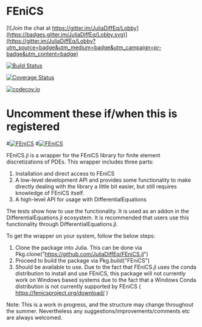 # FEniCS

[![Join the chat at https://gitter.im/JuliaDiffEq/Lobby](https://badges.gitter.im/JuliaDiffEq/Lobby.svg)](https://gitter.im/JuliaDiffEq/Lobby?utm_source=badge&utm_medium=badge&utm_campaign=pr-badge&utm_content=badge)

[![Build Status](https://travis-ci.org/ChrisRackauckas/FEniCS.jl.svg?branch=master)](https://travis-ci.org/ChrisRackauckas/FEniCS.jl)

[![Coverage Status](https://coveralls.io/repos/ChrisRackauckas/FEniCS.jl/badge.svg?branch=master&service=github)](https://coveralls.io/github/ChrisRackauckas/FEniCS.jl?branch=master)

[![codecov.io](http://codecov.io/github/ChrisRackauckas/FEniCS.jl/coverage.svg?branch=master)](http://codecov.io/github/ChrisRackauckas/FEniCS.jl?branch=master)

# Uncomment these if/when this is registered
#[![FEniCS](http://pkg.julialang.org/badges/FEniCS_0.5.svg)](http://pkg.julialang.org/?pkg=FEniCS)
#[![FEniCS](http://pkg.julialang.org/badges/FEniCS_0.6.svg)](http://pkg.julialang.org/?pkg=FEniCS)

FEniCS.jl is a wrapper for the FEniCS library for finite element discretizations
of PDEs. This wrapper includes three parts:

1. Installation and direct access to FEniCS
2. A low-level development API and provides some functionality to make directly dealing with the library a little bit easier, but still requires knowledge of FEniCS itself.
3. A high-level API for usage with DifferentialEquations

The tests show how to use the functionality. It is used as an addon in the
DifferentialEquations.jl ecosystem. It is recommended that users use this
functionality through DifferentialEquations.jl.

To get the wrapper on your system, follow the below steps:

1. Clone the package into Julia. This can be done via Pkg.clone("https://github.com/JuliaDiffEq/FEniCS.jl")
2. Proceed to build the package via Pkg.build("FEniCS")
3. Should be available to use. Due to the fact that FEniCS.jl uses the conda distribution to install and use FEniCS, this package will not currently work on Windows based systems due to the fact that a Windows Conda distribution is not currently supported by FEniCS ( https://fenicsproject.org/download/ )

Note: This is a work in progress, and the structure may change throughout the summer. Nevertheless any suggestions/improvements/comments etc are always welcomed.
